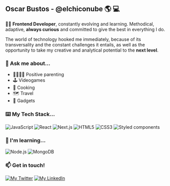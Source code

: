 ## Oscar Bustos - @elchiconube :earth_americas: :computer:

👨‍💻 **Frontend Developer**, constantly evolving and learning. Methodical, adaptive, **always curious** and committed to give the best in everything I do.

The world of technology hooked me immediately, because of its transversality and the constant challenges it entails, as well as the opportunity to take my creative and analytical potential to the **next level**.

### 💬 Ask me about...

- 👨‍👩‍👧‍👧 Positive parenting
- 🕹️ Videogames
- 🍳 Cooking
- 🗺️ Travel
- 🤖 Gadgets

### ⌨️ My Tech Stack...

![JavaScript](https://img.shields.io/badge/-JavaScript-%A64563?style=flat-square&logo=javascript&logoColor=white&color=A64563)
![React](https://img.shields.io/badge/-React-%71485F?style=flat-square&logo=react&logoColor=white&color=71485F)
![Next.js](https://img.shields.io/badge/-NEXTjs-%37323E?style=flat-square&logo=next.js&logoColor=white&color=37323E)
![HTML5](https://img.shields.io/badge/-HTML5-%E06088?style=flat-square&logo=html5&logoColor=white&color=E06088)
![CSS3](https://img.shields.io/badge/-CSS3-%DA4167?style=flat-square&logo=css3&logoColor=white&color=DA4167)
![Styled components](https://img.shields.io/badge/-StyledComponents-%71485F?style=flat-square&logo=styled-components&logoColor=white&color=71485F)

### 🌱 I'm learning...

![Node.js](https://img.shields.io/badge/-NodeJs-%E06088?style=flat-square&logo=node.js&logoColor=white&color=E06088)
![MongoDB](https://img.shields.io/badge/-MongoDB-%DA4167?style=flat-square&logo=mongodb&logoColor=white&color=DA4167)

### 📫 Get in touch!

<p>
  <a href="https://twitter.com/elchiconube" target="_blank"><img src="https://img.shields.io/badge/-@clarettetedi-37323E?style=for-the-badge&logo=twitter&logoColor=white" alt="My Twitter"></a>
  <a href="https://linkedin.com/in/oscarbustos/" target="_blank"><img src="https://img.shields.io/badge/-Linkedin-E06088?style=for-the-badge&logo=linkedin&logoColor=white" alt="My LinkedIn"></a>
</p>
